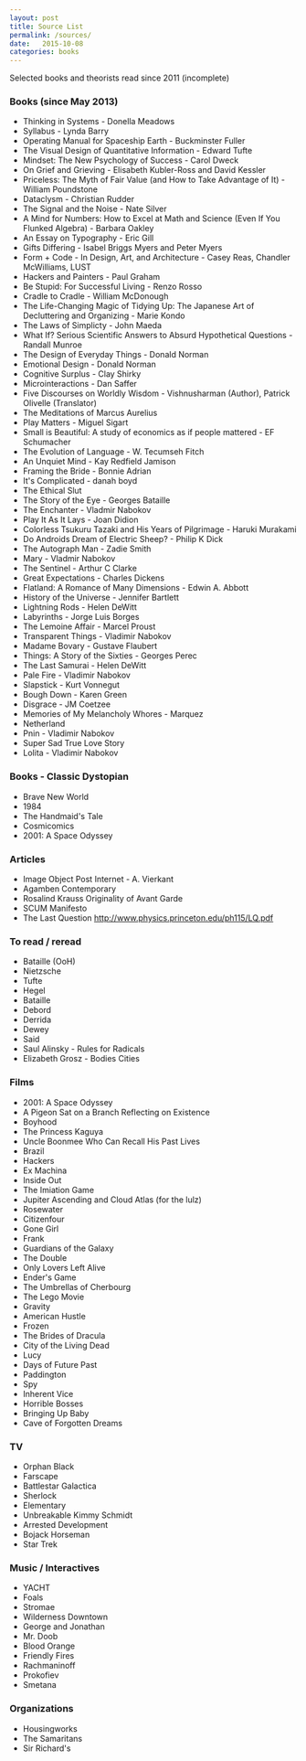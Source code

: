 ```yaml
---
layout: post
title: Source List
permalink: /sources/
date:   2015-10-08
categories: books
---
```


Selected books and theorists read since 2011 (incomplete)

### Books (since May 2013)

- Thinking in Systems - Donella Meadows
- Syllabus - Lynda Barry
- Operating Manual for Spaceship Earth - Buckminster Fuller
- The Visual Design of Quantitative Information - Edward Tufte
- Mindset: The New Psychology of Success - Carol Dweck
- On Grief and Grieving - Elisabeth Kubler-Ross and David Kessler
- Priceless: The Myth of Fair Value (and How to Take Advantage of It) - William Poundstone
- Dataclysm - Christian Rudder
- The Signal and the Noise - Nate Silver
- A Mind for Numbers: How to Excel at Math and Science (Even If You Flunked Algebra) - Barbara Oakley
- An Essay on Typography - Eric Gill
- Gifts Differing - Isabel Briggs Myers and Peter Myers
- Form + Code - In Design, Art, and Architecture - Casey Reas, Chandler McWilliams, LUST
- Hackers and Painters - Paul Graham
- Be Stupid: For Successful Living - Renzo Rosso
- Cradle to Cradle - William McDonough
- The Life-Changing Magic of Tidying Up: The Japanese Art of Decluttering and Organizing - Marie Kondo
- The Laws of Simplicty - John Maeda
- What If? Serious Scientific Answers to Absurd Hypothetical Questions - Randall Munroe
- The Design of Everyday Things - Donald Norman
- Emotional Design - Donald Norman
- Cognitive Surplus - Clay Shirky
- Microinteractions - Dan Saffer
- Five Discourses on Worldly Wisdom - Vishnusharman (Author), Patrick Olivelle (Translator)
- The Meditations of Marcus Aurelius
- Play Matters - Miguel Sigart
- Small is Beautiful: A study of economics as if people mattered - EF Schumacher
- The Evolution of Language - W. Tecumseh Fitch
- An Unquiet Mind - Kay Redfield Jamison
- Framing the Bride - Bonnie Adrian
- It's Complicated - danah boyd
- The Ethical Slut
- The Story of the Eye - Georges Bataille
- The Enchanter - Vladmir Nabokov
- Play It As It Lays - Joan Didion
- Colorless Tsukuru Tazaki and His Years of Pilgrimage - Haruki Murakami
- Do Androids Dream of Electric Sheep? - Philip K Dick
- The Autograph Man - Zadie Smith
- Mary - Vladmir Nabokov
- The Sentinel - Arthur C Clarke
- Great Expectations - Charles Dickens
- Flatland: A Romance of Many Dimensions - Edwin A. Abbott
- History of the Universe - Jennifer Bartlett
- Lightning Rods - Helen DeWitt
- Labyrinths - Jorge Luis Borges
- The Lemoine Affair - Marcel Proust
- Transparent Things - Vladimir Nabokov
- Madame Bovary - Gustave Flaubert
- Things: A Story of the Sixties - Georges Perec
- The Last Samurai - Helen DeWitt
- Pale Fire - Vladimir Nabokov
- Slapstick - Kurt Vonnegut
- Bough Down - Karen Green
- Disgrace - JM Coetzee
- Memories of My Melancholy Whores - Marquez
- Netherland
- Pnin - Vladimir Nabokov
- Super Sad True Love Story
- Lolita - Vladimir Nabokov

### Books - Classic Dystopian

- Brave New World
- 1984
- The Handmaid's Tale
- Cosmicomics
- 2001: A Space Odyssey

### Articles

- Image Object Post Internet - A. Vierkant
- Agamben Contemporary
- Rosalind Krauss Originality of Avant Garde
- SCUM Manifesto
- The Last Question http://www.physics.princeton.edu/ph115/LQ.pdf

### To read / reread

- Bataille (OoH)
- Nietzsche
- Tufte
- Hegel
- Bataille
- Debord
- Derrida
- Dewey
- Said
- Saul Alinsky - Rules for Radicals
- Elizabeth Grosz - Bodies Cities

### Films

- 2001: A Space Odyssey
- A Pigeon Sat on a Branch Reflecting on Existence
- Boyhood
- The Princess Kaguya
- Uncle Boonmee Who Can Recall His Past Lives
- Brazil
- Hackers
- Ex Machina
- Inside Out
- The Imiation Game
- Jupiter Ascending and Cloud Atlas (for the lulz)
- Rosewater
- Citizenfour
- Gone Girl
- Frank
- Guardians of the Galaxy
- The Double
- Only Lovers Left Alive
- Ender's Game
- The Umbrellas of Cherbourg
- The Lego Movie
- Gravity
- American Hustle
- Frozen
- The Brides of Dracula
- City of the Living Dead
- Lucy
- Days of Future Past
- Paddington
- Spy
- Inherent Vice
- Horrible Bosses
- Bringing Up Baby
- Cave of Forgotten Dreams
 
### TV

- Orphan Black
- Farscape
- Battlestar Galactica
- Sherlock
- Elementary
- Unbreakable Kimmy Schmidt
- Arrested Development
- Bojack Horseman
- Star Trek

### Music / Interactives

- YACHT
- Foals
- Stromae
- Wilderness Downtown
- George and Jonathan
- Mr. Doob
- Blood Orange
- Friendly Fires
- Rachmaninoff
- Prokofiev
- Smetana


### Organizations
- Housingworks
- The Samaritans
- Sir Richard's

